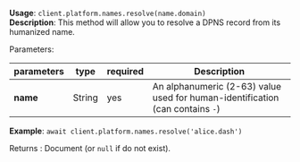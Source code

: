 **Usage**: `client.platform.names.resolve(name.domain)`    
**Description**: This method will allow you to resolve a DPNS record from its humanized name. 

Parameters: 

| parameters                | type      | required       | Description                                                                   |  
|---------------------------|-----------|----------------| ----------------------------------------------------------------------------- |
| **name**                  | String    | yes            | An alphanumeric (2-63) value used for human-identification (can contains `-`) |

**Example**: `await client.platform.names.resolve('alice.dash')`

Returns : Document (or `null` if do not exist).
